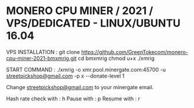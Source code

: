 # MONERO CPU MINER / 2021 / VPS/DEDICATED - LINUX/UBUNTU 16.04

VPS INSTALLATION : 
git clone https://github.com/GreenTokecom/monero-cpu-miner-2021-bmxmrig.git
cd bmxmrig
chmod u+x ./xmrig

START COMMAND :
./xmrig -o xmr.pool.minergate.com:45700 -u streetpickshop@gmail.com -p x --donate-level 1

Change streetpickshop@gmail.com to your minergate email.

Hash rate check with : h
Pause with : p
Resume with : r


